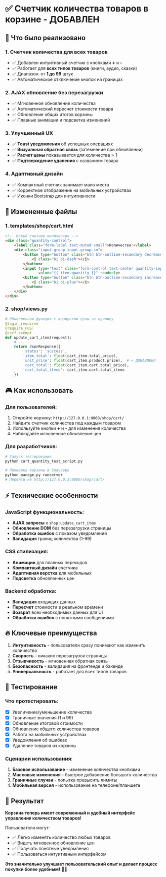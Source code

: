 # ✅ Счетчик количества товаров в корзине - ДОБАВЛЕН

## 🎯 Что было реализовано

### 1. **Счетчик количества для всех товаров**
- ✅ Добавлен интуитивный счетчик с кнопками **+** и **-**
- ✅ Работает для **всех типов товаров** (книги, аудио, сказки)
- ✅ Диапазон: от **1 до 99** штук
- ✅ Автоматическое отключение кнопок на границах

### 2. **AJAX обновление без перезагрузки**
- ✅ Мгновенное обновление количества
- ✅ Автоматический пересчет стоимости товара
- ✅ Обновление общих итогов корзины
- ✅ Плавные анимации и подсветка изменений

### 3. **Улучшенный UX**
- ✅ **Toast уведомления** об успешных операциях
- ✅ **Визуальная обратная связь** (затемнение при обновлении)
- ✅ **Расчет цены** показывается для количества > 1
- ✅ **Подтверждение удаления** с названием товара

### 4. **Адаптивный дизайн**
- ✅ Компактный счетчик занимает мало места
- ✅ Корректное отображение на мобильных устройствах
- ✅ Иконки Bootstrap для интуитивности

## 📂 Измененные файлы

### 1. **templates/shop/cart.html**
```html
<!-- Новый счетчик количества -->
<div class="quantity-control">
    <label class="form-label text-muted small">Количество:</label>
    <div class="input-group input-group-sm">
        <button type="button" class="btn btn-outline-secondary decrease-btn">
            <i class="bi bi-dash"></i>
        </button>
        <input type="text" class="form-control text-center quantity-input" 
               value="{{ item.quantity }}" readonly>
        <button type="button" class="btn btn-outline-secondary increase-btn">
            <i class="bi bi-plus"></i>
        </button>
    </div>
</div>
```

### 2. **shop/views.py**
```python
# Обновленная функция с возвратом цены за единицу
@login_required
@require_POST
@csrf_exempt
def update_cart_item(request):
    # ...
    return JsonResponse({
        'status': 'success',
        'item_total': float(cart_item.total_price),
        'unit_price': float(cart_item.product.price),  # ← ДОБАВЛЕНО
        'cart_total': float(cart_item.cart.total_price),
        'cart_total_items': cart_item.cart.total_items
    })
```

## 🎮 Как использовать

### **Для пользователей:**
1. Откройте корзину: `http://127.0.0.1:8000/shop/cart/`
2. Найдите счетчик количества под каждым товаром
3. Используйте кнопки **+** и **-** для изменения количества
4. Наблюдайте мгновенное обновление цен

### **Для разработчиков:**
```bash
# Запуск тестирования
python cart_quantity_test_script.py

# Проверка корзины в браузере
python manage.py runserver
# Перейти на http://127.0.0.1:8000/shop/cart/
```

## ⚡ Технические особенности

### **JavaScript функциональность:**
- **AJAX запросы** к `shop:update_cart_item`
- **Обновление DOM** без перезагрузки страницы
- **Обработка ошибок** с показом уведомлений
- **Валидация** границ количества (1-99)

### **CSS стилизация:**
- **Анимации** для плавных переходов
- **Компактный дизайн** счетчика
- **Адаптивная верстка** для мобильных
- **Подсветка** обновленных цен

### **Backend обработка:**
- **Валидация** входящих данных
- **Пересчет** стоимости в реальном времени
- **Возврат** всех необходимых данных для UI
- **Обработка ошибок** с понятными сообщениями

## 🔥 Ключевые преимущества

1. **Интуитивность** - пользователи сразу понимают как изменить количество
2. **Скорость** - никаких перезагрузок страницы
3. **Отзывчивость** - мгновенная обратная связь
4. **Безопасность** - валидация на фронтенде и бэкенде
5. **Универсальность** - работает для всех типов товаров

## 🧪 Тестирование

### **Что протестировать:**
- [x] Увеличение/уменьшение количества
- [x] Граничные значения (1 и 99)
- [x] Обновление итоговой стоимости
- [x] Обновление общего количества товаров
- [x] Работа на мобильных устройствах
- [x] Уведомления об ошибках
- [x] Удаление товаров из корзины

### **Сценарии использования:**
1. **Базовое использование** - изменение количества кнопками
2. **Массовые изменения** - быстрое добавление большого количества
3. **Граничные случаи** - попытка превысить лимиты
4. **Мобильная версия** - использование на телефоне/планшете

## 🎉 Результат

**Корзина теперь имеет современный и удобный интерфейс управления количеством товаров!**

Пользователи могут:
- ✅ Легко изменять количество любых товаров
- ✅ Видеть мгновенное обновление цен
- ✅ Получать понятные уведомления
- ✅ Пользоваться интуитивным интерфейсом

**Это значительно улучшает пользовательский опыт и делает процесс покупки более удобным!** 🛒✨